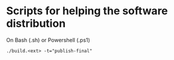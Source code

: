 # Scripts for helping the software distribution

On Bash (.sh) or Powershell (.ps1)

`./build.<ext> -t="publish-final"`
